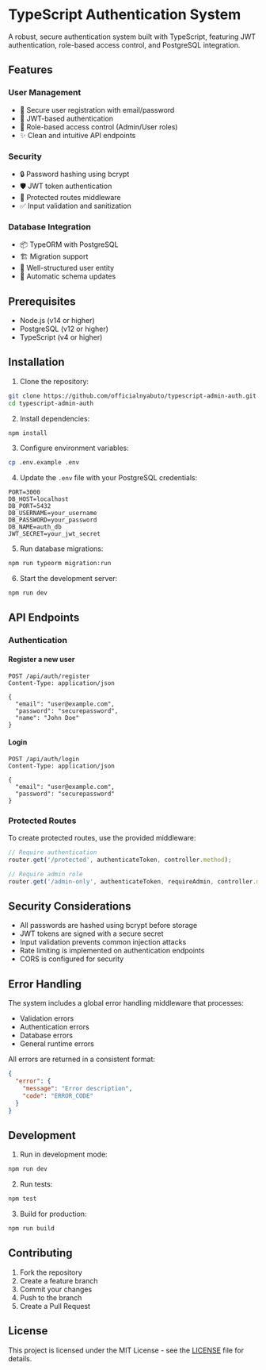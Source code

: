 # TypeScript Authentication System

A robust, secure authentication system built with TypeScript, featuring JWT authentication, role-based access control, and PostgreSQL integration.

## Features

### User Management
- 🔐 Secure user registration with email/password
- 🎫 JWT-based authentication
- 👥 Role-based access control (Admin/User roles)
- ✨ Clean and intuitive API endpoints

### Security
- 🔒 Password hashing using bcrypt
- 🛡️ JWT token authentication
- 🚫 Protected routes middleware
- ✅ Input validation and sanitization

### Database Integration
- 📦 TypeORM with PostgreSQL
- 🏗️ Migration support
- 📝 Well-structured user entity
- 🔄 Automatic schema updates

## Prerequisites

- Node.js (v14 or higher)
- PostgreSQL (v12 or higher)
- TypeScript (v4 or higher)

## Installation

1. Clone the repository:
```bash
git clone https://github.com/officialnyabuto/typescript-admin-auth.git
cd typescript-admin-auth
```

2. Install dependencies:
```bash
npm install
```

3. Configure environment variables:
```bash
cp .env.example .env
```

4. Update the `.env` file with your PostgreSQL credentials:
```env
PORT=3000
DB_HOST=localhost
DB_PORT=5432
DB_USERNAME=your_username
DB_PASSWORD=your_password
DB_NAME=auth_db
JWT_SECRET=your_jwt_secret
```

5. Run database migrations:
```bash
npm run typeorm migration:run
```

6. Start the development server:
```bash
npm run dev
```

## API Endpoints

### Authentication

#### Register a new user
```http
POST /api/auth/register
Content-Type: application/json

{
  "email": "user@example.com",
  "password": "securepassword",
  "name": "John Doe"
}
```

#### Login
```http
POST /api/auth/login
Content-Type: application/json

{
  "email": "user@example.com",
  "password": "securepassword"
}
```

### Protected Routes

To create protected routes, use the provided middleware:

```typescript
// Require authentication
router.get('/protected', authenticateToken, controller.method);

// Require admin role
router.get('/admin-only', authenticateToken, requireAdmin, controller.method);
```


## Security Considerations

- All passwords are hashed using bcrypt before storage
- JWT tokens are signed with a secure secret
- Input validation prevents common injection attacks
- Rate limiting is implemented on authentication endpoints
- CORS is configured for security

## Error Handling

The system includes a global error handling middleware that processes:
- Validation errors
- Authentication errors
- Database errors
- General runtime errors

All errors are returned in a consistent format:
```json
{
  "error": {
    "message": "Error description",
    "code": "ERROR_CODE"
  }
}
```

## Development

1. Run in development mode:
```bash
npm run dev
```

2. Run tests:
```bash
npm test
```

3. Build for production:
```bash
npm run build
```

## Contributing

1. Fork the repository
2. Create a feature branch
3. Commit your changes
4. Push to the branch
5. Create a Pull Request

## License

This project is licensed under the MIT License - see the [LICENSE](LICENSE) file for details.
